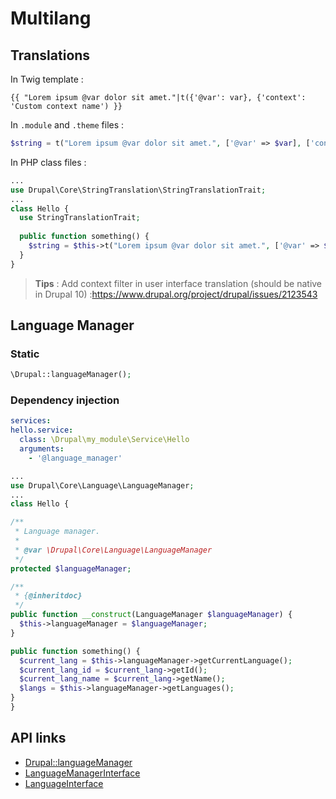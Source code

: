 # Multilang

## Translations

In Twig template :

```twig
{{ "Lorem ipsum @var dolor sit amet."|t({'@var': var}, {'context': 'Custom context name') }}
```

In `.module` and `.theme` files :
```php
$string = t("Lorem ipsum @var dolor sit amet.", ['@var' => $var], ['context' => 'Custom context name']);
```

In PHP class files :

```php
...
use Drupal\Core\StringTranslation\StringTranslationTrait;
...
class Hello {
  use StringTranslationTrait;
  
  public function something() {
    $string = $this->t("Lorem ipsum @var dolor sit amet.", ['@var' => $var], ['context' => 'Custom context name']);
  }
}
```

 > **Tips** : Add context filter in user interface translation (should be native in Drupal 10) :https://www.drupal.org/project/drupal/issues/2123543
 
 ## Language Manager
 
 ### Static
 
 ```php
 \Drupal::languageManager();
 ```
 
 ### Dependency injection
 
  ```yml
services:
  hello.service:
    class: \Drupal\my_module\Service\Hello
    arguments:
      - '@language_manager'
 ```
 
  ```php
...
use Drupal\Core\Language\LanguageManager;
...
class Hello {
  
  /**
   * Language manager.
   *
   * @var \Drupal\Core\Language\LanguageManager
   */
  protected $languageManager;
  
  /**
   * {@inheritdoc}
   */
  public function __construct(LanguageManager $languageManager) {
    $this->languageManager = $languageManager;
  }
  
  public function something() {
    $current_lang = $this->languageManager->getCurrentLanguage();
    $current_lang_id = $current_lang->getId();
    $current_lang_name = $current_lang->getName();
    $langs = $this->languageManager->getLanguages();
  }
}
 ```
 
 ## API links
 
 - [Drupal::languageManager](https://api.drupal.org/api/drupal/core%21lib%21Drupal.php/function/Drupal%3A%3AlanguageManager/9.3.x)
 - [LanguageManagerInterface](https://api.drupal.org/api/drupal/core%21lib%21Drupal%21Core%21Language%21LanguageManagerInterface.php/interface/LanguageManagerInterface/9.3.x)
 - [LanguageInterface](https://api.drupal.org/api/drupal/core%21lib%21Drupal%21Core%21Language%21LanguageInterface.php/interface/LanguageInterface/9.3.x)
 
